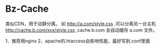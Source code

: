 Bz-Cache
========
类似CDN，用于动静分离。
如 http://a.com/style.css ,可以分离另一台主机 http://cache.b.com/xxx/style.css ,cache.b.com 会自动缓存 a.com 文件。

1、推荐用nginx
2、apache的.htaccess会影响性能，最好写到.conf里面
